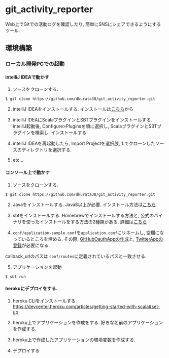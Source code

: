 # git_activity_reporter
Web上でGitでの活動ログを確認したり, 簡単にSNSにシェアできるようにするツール.

## 環境構築
### ローカル開発PCでの起動
#### intelliJ IDEAで動かす
1. ソースをクローンする.
```
$ git clone https://github.com/dkurata38/git_activity_reporter.git
```

2. intelliJ IDEAをインストールする.
インストールは[こちら](https://www.jetbrains.com/idea/)から

3. intelliJ IDEAにScalaプラグインとSBTプラグインをインストールする.
intelliJ起動後, Configure>Pluginsを順に選択し, ScalaプラグインとSBTプラグインを検索し, インストールする.

4. intelliJ IDEAを再起動したら, Import Projectを選択肢, 1.でクローンしたソースのディレクトリを選択する.

5. etc... 


#### コンソール上で動かす
1. ソースをクローンする.
```
$ git clone https://github.com/dkurata38/git_activity_reporter.git
```

2. Javaをインストールする.
Java8以上が必要. インストール方法は[こちら](https://qiita.com/seijikohara/items/56cc4ac83ef9d686fab2)

3. sbtをインストールする.
Homebrewでインストールする方法と, 公式のバイナリを使ったインストールをする方法の2種類がある. 詳細は[こちら](https://www.scala-sbt.org/1.0/docs/ja/Installing-sbt-on-Mac.html)

4. `conf/application-sample.conf`を`application.conf`にリネームし, 空欄になっているところを埋める.
その際, [GitHubOauthAppの作成](https://windii.jp/study/howto/github-oauth)と, [TwitterAppの登録](https://qiita.com/kngsym2018/items/2524d21455aac111cdee)が必要になる.

callback_urlのパスは `conf/routes`に定義されているパスと一致させる.

5. アプリケーションを起動
```
$ sbt run
```

#### herokuにデプロイをする.
1. heroku CLIをインストールする.
https://devcenter.heroku.com/articles/getting-started-with-scala#set-up

2. heroku上でアプリケーションを作成をする.
好きな名前のアプリケーションを作成する.

3. heroku上で作成したアプリケーションの環境変数を作成する.

4. デプロイする
